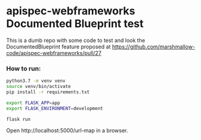 # apispec-webframeworks Documented Blueprint test

This is a dumb repo with some code to test and look the DocumentedBlueprint feature proposed at https://github.com/marshmallow-code/apispec-webframeworks/pull/27


### How to run:
```bash
python3.7 -m venv venv
source venv/bin/activate
pip install -r requirements.txt

export FLASK_APP=app
export FLASK_ENVIRONMENT=development

flask run
```

Open http://localhost:5000/url-map in a browser.
